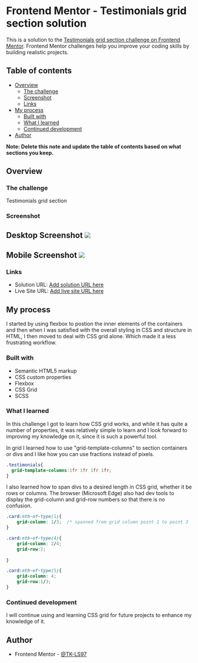 # Frontend Mentor - Testimonials grid section solution

This is a solution to the [Testimonials grid section challenge on Frontend Mentor](https://www.frontendmentor.io/challenges/testimonials-grid-section-Nnw6J7Un7). Frontend Mentor challenges help you improve your coding skills by building realistic projects. 

## Table of contents

- [Overview](#overview)
  - [The challenge](#the-challenge)
  - [Screenshot](#screenshot)
  - [Links](#links)
- [My process](#my-process)
  - [Built with](#built-with)
  - [What I learned](#what-i-learned)
  - [Continued development](#continued-development)
- [Author](#author)

**Note: Delete this note and update the table of contents based on what sections you keep.**

## Overview

### The challenge

Testimonials grid section

### Screenshot

   ## Desktop Screenshot  ![](./testimonials/Screenshots/Desktop%20Screenshot.jpeg) 
   ## Mobile Screenshot  ![](./testimonials/Screenshots/Mobile%20Screenshot.jpeg) 



### Links

- Solution URL: [Add solution URL here](https://www.frontendmentor.io/solutions/testimonials-grid-section-using-css-grid-DQ1bR8x0bj)
- Live Site URL: [Add live site URL here](https://tk-ls97.github.io/testimonials/)

## My process

I started by using flexbox to postion the inner elements of the containers and then when I was satisfied with the overall styling in CSS and structure in HTML, I then moved to deal with CSS grid alone. Which made it a less frustrating workflow. 



### Built with

- Semantic HTML5 markup
- CSS custom properties
- Flexbox
- CSS Grid
- SCSS


### What I learned

In this challenge I got to learn how CSS grid works, and while it has quite a number of properties, it was relatively simple to learn and I look forward to improving my knowledge on it, since it is such a powerful tool.


In grid I learned how to use "grid-template-columns" to section containers or divs and I like how you can use fractions instead of pixels.

```css
.testimonials{
  grid-template-columns:1fr 1fr 1fr 1fr;
}
```

I also learned how to span divs to a desired length in CSS grid, whether it be rows or columns. The browser (Microsoft Edge) also had dev tools to display the grid-column and grid-row numbers so that there is no confusion.

```css
.card:nth-of-type(1){
    grid-column: 1/3;  /* spanned from grid column point 1 to point 3  */
}

.card:nth-of-type(4){
    grid-column: 2/4;
    grid-row:2;
    
}

.card:nth-of-type(5){
    grid-column: 4;
    grid-row:1/3;
}
```

### Continued development

I will continue using and learning CSS grid for future projects to enhance my knowledge of it. 


## Author

- Frontend Mentor - [@TK-LS97](https://www.frontendmentor.io/profile/TK-LS97)

